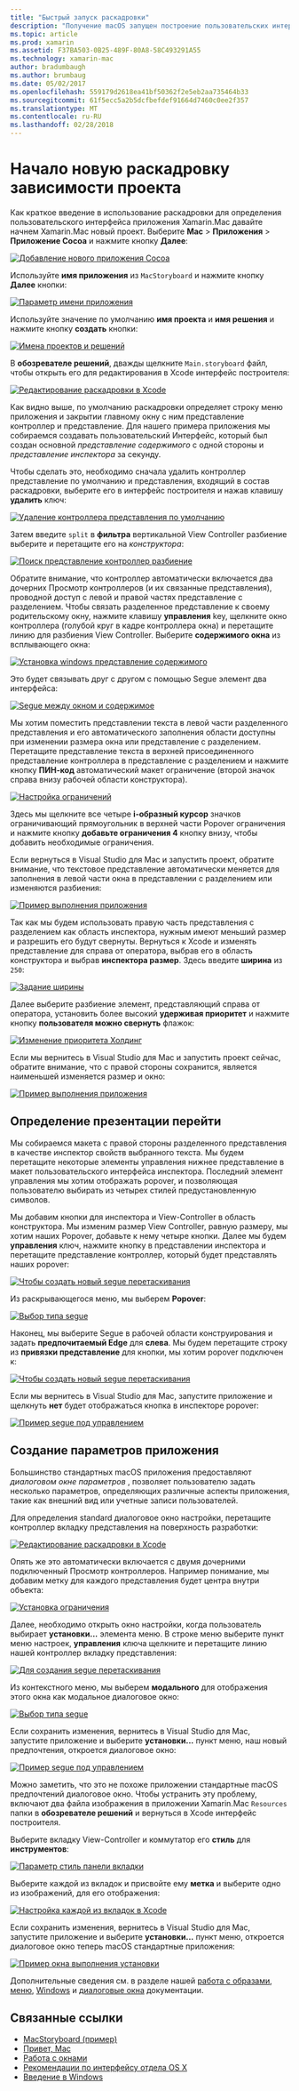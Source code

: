 ```yaml
---
title: "Быстрый запуск раскадровки"
description: "Получение macOS запущен построение пользовательских интерфейсов с помощью раскадровки."
ms.topic: article
ms.prod: xamarin
ms.assetid: F37BA503-0B25-489F-80A8-58C493291A55
ms.technology: xamarin-mac
author: bradumbaugh
ms.author: brumbaug
ms.date: 05/02/2017
ms.openlocfilehash: 559179d2618ea41bf50362f2e5eb2aa735464b33
ms.sourcegitcommit: 61f5ecc5a2b5dcfbefdef91664d7460c0ee2f357
ms.translationtype: MT
ms.contentlocale: ru-RU
ms.lasthandoff: 02/28/2018
---
```

# <a name="starting-a-new-storyboard-based-project"></a>Начало новую раскадровку зависимости проекта

Как краткое введение в использование раскадровки для определения пользовательского интерфейса приложения Xamarin.Mac давайте начнем Xamarin.Mac новый проект. Выберите **Mac** > **Приложения** > **Приложение Cocoa** и нажмите кнопку **Далее**:

[ ![](quickstart-images/qs01.png "Добавление нового приложения Cocoa")](quickstart-images/qs01.png)

Используйте **имя приложения** из `MacStoryboard` и нажмите кнопку **Далее** кнопки:

[ ![](quickstart-images/qs02.png "Параметр имени приложения")](quickstart-images/qs02.png)

Используйте значение по умолчанию **имя проекта** и **имя решения** и нажмите кнопку **создать** кнопки:

[ ![](quickstart-images/qs03.png "Имена проектов и решений")](quickstart-images/qs03.png)

В **обозревателе решений**, дважды щелкните `Main.storyboard` файл, чтобы открыть его для редактирования в Xcode интерфейс построителя:

[ ![](quickstart-images/qs04.png "Редактирование раскадровки в Xcode")](quickstart-images/qs04.png)

Как видно выше, по умолчанию раскадровки определяет строку меню приложения и закрытии главному окну с ним представление контроллер и представление. Для нашего примера приложения мы собираемся создавать пользовательский Интерфейс, который был создан основной _представление содержимого_ с одной стороны и _представление инспектора_ за секунду.

Чтобы сделать это, необходимо сначала удалить контроллер представление по умолчанию и представления, входящий в состав раскадровки, выберите его в интерфейс построителя и нажав клавишу **удалить** ключ:

[ ![](quickstart-images/qs05.png "Удаление контроллера представления по умолчанию")](quickstart-images/qs05.png)

Затем введите `split` в **фильтра** вертикальной View Controller разбиение выберите и перетащите его на _конструктора_:

[ ![](quickstart-images/qs06.png "Поиск представление контроллер разбиение")](quickstart-images/qs06.png)

Обратите внимание, что контроллер автоматически включается два дочерних Просмотр контроллеров (и их связанные представления), проводной доступ с левой и правой частях представление с разделением. Чтобы связать разделенное представление к своему родительскому окну, нажмите клавишу **управления** key, щелкните окно контроллера (голубой круг в кадре контроллера окна) и перетащите линию для разбиения View Controller. Выберите **содержимого окна** из всплывающего окна:

[ ![](quickstart-images/qs07.png "Установка windows представление содержимого")](quickstart-images/qs07.png)

Это будет связывать друг с другом с помощью Segue элемент два интерфейса:

[ ![](quickstart-images/qs08.png "Segue между окном и содержимое")](quickstart-images/qs08.png)

Мы хотим поместить представлении текста в левой части разделенного представления и его автоматического заполнения области доступны при изменении размера окна или представление с разделением. Перетащите представление текста в верхней присоединенного представление контроллера в представление с разделением и нажмите кнопку **ПИН-код** автоматический макет ограничение (второй значок справа внизу рабочей области конструктора).

[ ![](quickstart-images/qs09.png "Настройка ограничений")](quickstart-images/qs09.png)

Здесь мы щелкните все четыре **i-образный курсор** значков ограничивающий прямоугольник в верхней части Popover ограничения и нажмите кнопку **добавьте ограничения 4** кнопку внизу, чтобы добавить необходимые ограничения.

Если вернуться в Visual Studio для Mac и запустить проект, обратите внимание, что текстовое представление автоматически меняется для заполнения в левой части окна в представлении с разделением или изменяются разбиения:

[ ![](quickstart-images/qs10.png "Пример выполнения приложения")](quickstart-images/qs10.png)

Так как мы будем использовать правую часть представления с разделением как область инспектора, нужным имеют меньший размер и разрешить его будут свернуты. Вернуться к Xcode и изменять представление для справа от оператора, выбрав его в область конструктора и выбрав **инспектора размер**. Здесь введите **ширина** из `250`:

[ ![](quickstart-images/qs11.png "Задание ширины")](quickstart-images/qs11.png)

Далее выберите разбиение элемент, представляющий справа от оператора, установить более высокий **удерживая приоритет** и нажмите кнопку **пользователя можно свернуть** флажок:

[ ![](quickstart-images/qs12.png "Изменение приоритета Холдинг")](quickstart-images/qs12.png)

Если мы вернитесь в Visual Studio для Mac и запустить проект сейчас, обратите внимание, что с правой стороны сохранится, является наименьшей изменяется размер и окно:

[ ![](quickstart-images/qs13.png "Пример выполнения приложения")](quickstart-images/qs13.png)

<a name="Defining-a-Presentation-Segue" />

## <a name="defining-a-presentation-segue"></a>Определение презентации перейти

Мы собираемся макета с правой стороны разделенного представления в качестве инспектор свойств выбранного текста. Мы будем перетащите некоторые элементы управления нижнее представление в макет пользовательского интерфейса инспектора. Последний элемент управления мы хотим отображать popover, и позволяющая пользователю выбирать из четырех стилей предустановленную символов.

Мы добавим кнопки для инспектора и View-Controller в область конструктора. Мы изменим размер View Controller, равную размеру, мы хотим наших Popover, добавьте к нему четыре кнопки. Далее мы будем **управления** ключ, нажмите кнопку в представлении инспектора и перетащите представление контроллер, который будет представлять наших popover:

[ ![](quickstart-images/qs14.png "Чтобы создать новый segue перетаскивания")](quickstart-images/qs14.png)

Из раскрывающегося меню, мы выберем **Popover**: 

[ ![](quickstart-images/qs15.png "Выбор типа segue")](quickstart-images/qs15.png)

Наконец, мы выберите Segue в рабочей области конструирования и задать **предпочитаемый Edge** для **слева**. Мы будем перетащите строку из **привязки представление** для кнопки, мы хотим popover подключен к:

[ ![](quickstart-images/qs16.png "Чтобы создать новый segue перетаскивания")](quickstart-images/qs16.png)

Если мы вернитесь в Visual Studio для Mac, запустите приложение и щелкнуть **нет** будет отображаться кнопка в инспекторе popover:

[ ![](quickstart-images/qs17.png "Пример segue под управлением")](quickstart-images/qs17.png)

<a name="Creating-App-Preferences" />

## <a name="creating-app-preferences"></a>Создание параметров приложения

Большинство стандартных macOS приложения предоставляют _диалоговом окне параметров_ , позволяет пользователю задать несколько параметров, определяющих различные аспекты приложения, такие как внешний вид или учетные записи пользователей.

Для определения standard диалоговое окно настройки, перетащите контроллер вкладку представления на поверхность разработки:

[ ![](quickstart-images/qs18.png "Редактирование раскадровки в Xcode")](quickstart-images/qs18.png)

Опять же это автоматически включается с двумя дочерними подключенный Просмотр контроллеров. Например понимание, мы добавим метку для каждого представления будет центра внутри объекта:

[ ![](quickstart-images/qs19.png "Установка ограничения")](quickstart-images/qs19.png)

Далее, необходимо открыть окно настройки, когда пользователь выбирает **установки...**  элемента меню. В строке меню выберите пункт меню настроек, **управления** ключа щелкните и перетащите линию нашей контроллер вкладку представления:

[ ![](quickstart-images/qs20.png "Для создания segue перетаскивания")](quickstart-images/qs20.png)

Из контекстного меню, мы выберем **модального** для отображения этого окна как модальное диалоговое окно:

[ ![](quickstart-images/qs21.png "Выбор типа segue")](quickstart-images/qs21.png)

Если сохранить изменения, вернитесь в Visual Studio для Mac, запустите приложение и выберите **установки...**  пункт меню, наш новый предпочтения, откроется диалоговое окно:

[ ![](quickstart-images/qs22.png "Пример segue под управлением")](quickstart-images/qs22.png)

Можно заметить, что это не похоже приложении стандартные macOS предпочтений диалоговое окно. Чтобы устранить эту проблему, включают два файла изображения в приложении Xamarin.Mac `Resources` папки в **обозревателе решений** и вернуться в Xcode интерфейс построителя.

Выберите вкладку View-Controller и коммутатор его **стиль** для **инструментов**: 

[ ![](quickstart-images/qs23.png "Параметр стиль панели вкладки")](quickstart-images/qs23.png)

Выберите каждой из вкладок и присвойте ему **метка** и выберите одно из изображений, для его отображения:

[ ![](quickstart-images/qs24.png "Настройка каждой из вкладок в Xcode")](quickstart-images/qs24.png)

Если сохранить изменения, вернитесь в Visual Studio для Mac, запустите приложение и выберите **установки...**  пункт меню, откроется диалоговое окно теперь macOS стандартные приложения:

[ ![](quickstart-images/qs25.png "Пример окна выполнения установки")](quickstart-images/qs25.png)

Дополнительные сведения см. в разделе нашей [работа с образами](~/mac/app-fundamentals/image.md), [меню](~/mac/user-interface/menu.md), [Windows](~/mac/user-interface/window.md) и [диалоговые окна](~/mac/user-interface/dialog.md) документации.

## <a name="related-links"></a>Связанные ссылки

- [MacStoryboard (пример)](https://developer.xamarin.com/samples/mac/MacStoryboard/)
- [Привет, Mac](~/mac/get-started/hello-mac.md)
- [Работа с окнами](~/mac/user-interface/window.md)
- [Рекомендации по интерфейсу отдела OS X](https://developer.apple.com/library/mac/documentation/UserExperience/Conceptual/OSXHIGuidelines/)
- [Введение в Windows](https://developer.apple.com/library/mac/documentation/Cocoa/Conceptual/WinPanel/Introduction.html#//apple_ref/doc/uid/10000031-SW1)
